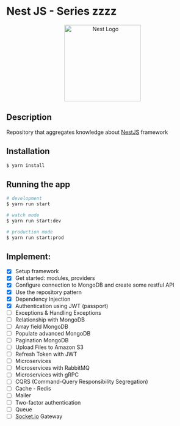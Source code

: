 # Nest JS - Series zzzz
<p align="center">
  <a href="http://nestjs.com/" target="blank"><img src="https://nestjs.com/img/logo-small.svg" width="200" alt="Nest Logo" /></a>
</p>

<!-- reference: https://www.youtube.com/watch?v=uGyMvayXcfA&list=PLnmjZqzTa4veAd175E6eYG0RosdI-0qZG -->

## Description

Repository that aggregates knowledge about [NestJS](https://github.com/nestjs/nest) framework

## Installation

```bash
$ yarn install
```

## Running the app

```bash
# development
$ yarn run start

# watch mode
$ yarn run start:dev

# production mode
$ yarn run start:prod
```

## Implement:

- [x]  Setup framework
- [x]  Get started: modules, providers
- [x]  Configure connection to MongoDB and create some restful API
- [x]  Use the repository pattern
- [x]  Dependency Injection
- [x]  Authentication using JWT (passport)
- [ ]  Exceptions & Handling Exceptions
- [ ]  Relationship with MongoDB
- [ ]  Array field MongoDB
- [ ]  Populate advanced MongoDB
- [ ]  Pagination MongoDB
- [ ]  Upload Files to Amazon S3
- [ ]  Refresh Token with JWT
- [ ]  Microservices
- [ ]  Microservices with RabbitMQ
- [ ]  Microservices with gRPC
- [ ]  CQRS (Command-Query Responsibility Segregation)
- [ ]  Cache - Redis
- [ ]  Mailer
- [ ]  Two-factor authentication
- [ ]  Queue
- [ ]  [Socket.io](http://Socket.io) Gateway
